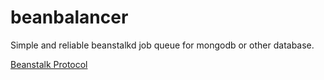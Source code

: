 # beanbalancer
Simple and reliable beanstalkd job queue for mongodb or other database.

[Beanstalk Protocol](https://github.com/kr/beanstalkd/blob/master/doc/protocol.md)
